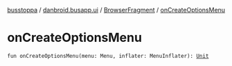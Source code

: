 [busstoppa](../../index.md) / [danbroid.busapp.ui](../index.md) / [BrowserFragment](index.md) / [onCreateOptionsMenu](./on-create-options-menu.md)

# onCreateOptionsMenu

`fun onCreateOptionsMenu(menu: Menu, inflater: MenuInflater): `[`Unit`](https://kotlinlang.org/api/latest/jvm/stdlib/kotlin/-unit/index.html)
